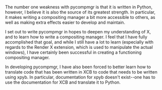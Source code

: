 The number one weakness with pycompmgr is that it is written in Python, however, I believe it is also the source of its greatest strength. In particular, it makes writing a compositing manager a bit more accessible to others, as well as making extra effects easier to develop and maintain.

I set out to write pycompmgr in hopes to deepen my understanding of X, and to learn how to write a compositing manager. I feel that I have fully accomplished that goal, and while I still have a lot to learn (especially with regards to the Render X extension, which is used to manipulate the actual windows), I have certainly been successful in creating a functioning compositing manager.

In developing pycompmgr, I have also been forced to better learn how to translate code that has been written in XCB to code that needs to be written using xpyb. In particular, documentation for xpyb doesn't exist--one has to use the documentation for XCB and translate it to Python.